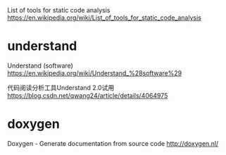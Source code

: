 
List of tools for static code analysis https://en.wikipedia.org/wiki/List_of_tools_for_static_code_analysis

# understand

Understand (software) https://en.wikipedia.org/wiki/Understand_%28software%29

代码阅读分析工具Understand 2.0试用 https://blog.csdn.net/qwang24/article/details/4064975

# doxygen

Doxygen - Generate documentation from source code http://doxygen.nl/
